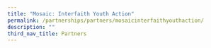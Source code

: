 ```yaml
---
title: "Mosaic: Interfaith Youth Action"
permalink: /partnerships/partners/mosaicinterfaithyouthaction/
description: ""
third_nav_title: Partners
---
```


